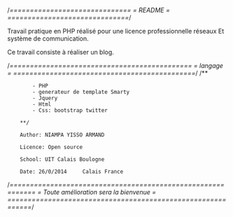 /*==============================
=            README            =
==============================*/




Travail pratique en PHP réalisé  pour une licence professionnelle  réseaux
Et système de communication.

Ce travail consiste à réaliser un blog.


/*=============================================
=                langage				      =
=============================================*/
		/**

			
			- PHP
			- generateur de template Smarty
			- Jquery
			- Html
			- Css: bootstrap twitter

		**/

		Author: NIAMPA YISSO ARMAND 

		Licence: Open source

		School: UIT Calais Boulogne

		Date: 26/0/2014     Calais France

/*============================================================
=            Toute amélioration sera la bienvenue			 =
============================================================*/





